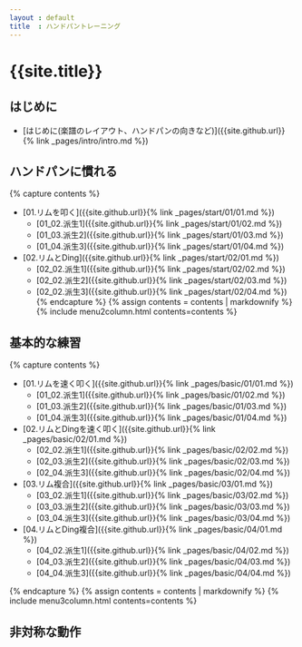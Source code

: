 ```yaml
---
layout : default
title  : ハンドパントレーニング
---
```


# {{site.title}}

## はじめに

* [はじめに(楽譜のレイアウト、ハンドパンの向きなど)]({{site.github.url}}{% link _pages/intro/intro.md %})

## ハンドパンに慣れる

{% capture contents %}
* [01.リムを叩く]({{site.github.url}}{% link _pages/start/01/01.md %})
  * [01_02.派生1]({{site.github.url}}{% link _pages/start/01/02.md %})
  * [01_03.派生2]({{site.github.url}}{% link _pages/start/01/03.md %})
  * [01_04.派生3]({{site.github.url}}{% link _pages/start/01/04.md %})
* [02.リムとDing]({{site.github.url}}{% link _pages/start/02/01.md %})
  * [02_02.派生1]({{site.github.url}}{% link _pages/start/02/02.md %})
  * [02_02.派生2]({{site.github.url}}{% link _pages/start/02/03.md %})
  * [02_02.派生3]({{site.github.url}}{% link _pages/start/02/04.md %})
{% endcapture %}
{% assign contents = contents | markdownify %}
{% include menu2column.html contents=contents %}


## 基本的な練習

{% capture contents %}
* [01.リムを速く叩く]({{site.github.url}}{% link _pages/basic/01/01.md %})
  * [01_02.派生1]({{site.github.url}}{% link _pages/basic/01/02.md %})
  * [01_03.派生2]({{site.github.url}}{% link _pages/basic/01/03.md %})
  * [01_04.派生3]({{site.github.url}}{% link _pages/basic/01/04.md %})
* [02.リムとDingを速く叩く]({{site.github.url}}{% link _pages/basic/02/01.md %})
  * [02_02.派生1]({{site.github.url}}{% link _pages/basic/02/02.md %})
  * [02_03.派生2]({{site.github.url}}{% link _pages/basic/02/03.md %})
  * [02_04.派生3]({{site.github.url}}{% link _pages/basic/02/04.md %})
* [03.リム複合]({{site.github.url}}{% link _pages/basic/03/01.md %})
  * [03_02.派生1]({{site.github.url}}{% link _pages/basic/03/02.md %})
  * [03_03.派生2]({{site.github.url}}{% link _pages/basic/03/03.md %})
  * [03_04.派生3]({{site.github.url}}{% link _pages/basic/03/04.md %})
* [04.リムとDing複合]({{site.github.url}}{% link _pages/basic/04/01.md %})
  * [04_02.派生1]({{site.github.url}}{% link _pages/basic/04/02.md %})
  * [04_03.派生2]({{site.github.url}}{% link _pages/basic/04/03.md %})
  * [04_04.派生3]({{site.github.url}}{% link _pages/basic/04/04.md %})


{% endcapture %}
{% assign contents = contents | markdownify %}
{% include menu3column.html contents=contents %}

## 非対称な動作
